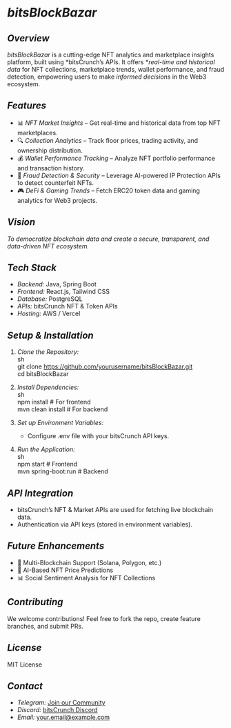 # *bitsBlockBazar*  

## *Overview*  
*bitsBlockBazar* is a cutting-edge NFT analytics and marketplace insights platform, built using *bitsCrunch’s APIs. It offers **real-time and historical data* for NFT collections, marketplace trends, wallet performance, and fraud detection, empowering users to make *informed decisions* in the Web3 ecosystem.

## *Features*  
- 📊 *NFT Market Insights* – Get real-time and historical data from top NFT marketplaces.  
- 🔍 *Collection Analytics* – Track floor prices, trading activity, and ownership distribution.  
- 💰 *Wallet Performance Tracking* – Analyze NFT portfolio performance and transaction history.  
- 🔐 *Fraud Detection & Security* – Leverage AI-powered IP Protection APIs to detect counterfeit NFTs.  
- 🎮 *DeFi & Gaming Trends* – Fetch ERC20 token data and gaming analytics for Web3 projects.  

## *Vision*  
*To democratize blockchain data and create a secure, transparent, and data-driven NFT ecosystem.*  

## *Tech Stack*  
- *Backend:* Java, Spring Boot  
- *Frontend:* React.js, Tailwind CSS  
- *Database:* PostgreSQL  
- *APIs:* bitsCrunch NFT & Token APIs  
- *Hosting:* AWS / Vercel  

## *Setup & Installation*  
1. *Clone the Repository:*  
   sh  
   git clone https://github.com/yourusername/bitsBlockBazar.git  
   cd bitsBlockBazar  
     
2. *Install Dependencies:*  
   sh  
   npm install  # For frontend  
   mvn clean install  # For backend  
     
3. *Set up Environment Variables:*  
   - Configure .env file with your bitsCrunch API keys.  
4. *Run the Application:*  
   sh  
   npm start  # Frontend  
   mvn spring-boot:run  # Backend  
     

## *API Integration*  
- bitsCrunch’s NFT & Market APIs are used for fetching live blockchain data.  
- Authentication via API keys (stored in environment variables).  

## *Future Enhancements*  
- 🚀 Multi-Blockchain Support (Solana, Polygon, etc.)  
- 🔮 AI-Based NFT Price Predictions  
- 📊 Social Sentiment Analysis for NFT Collections  

## *Contributing*  
We welcome contributions! Feel free to fork the repo, create feature branches, and submit PRs.  

## *License*  
MIT License  

## *Contact*  
- *Telegram:* [Join our Community](https://t.me/bitsCrunch)  
- *Discord:* [bitsCrunch Discord](https://discord.gg/bitscrunch)  
- *Email:* your.email@example.com